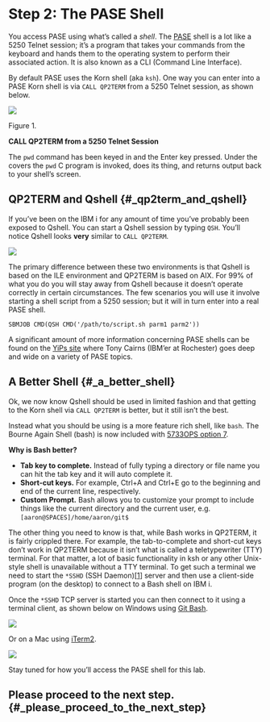 # Step 2: The PASE Shell

You access PASE using what’s called a _shell_. The [PASE](https://kti.news/pase-v73) shell is a lot like a 5250 Telnet session; it’s a program that takes your commands from the keyboard and hands them to the operating system to perform their associated action. It is also known as a CLI \(Command Line Interface\).

By default PASE uses the Korn shell \(aka `ksh`\). One way you can enter into a PASE Korn shell is via `CALL QP2TERM` from a 5250 Telnet session, as shown below.

![](https://litmis.gitbooks.io/pase-intro/content/assets/pase_call_qp2term1.png)

Figure 1.

**CALL QP2TERM from a 5250 Telnet Session**

The `pwd` command has been keyed in and the Enter key pressed. Under the covers the `pwd` C program is invoked, does its thing, and returns output back to your shell’s screen.

## QP2TERM and Qshell {#_qp2term_and_qshell}

If you’ve been on the IBM i for any amount of time you’ve probably been exposed to Qshell. You can start a Qshell session by typing `QSH`. You’ll notice Qshell looks **very** similar to `CALL QP2TERM`.

![](https://litmis.gitbooks.io/pase-intro/content/assets/qshell_strqsh.png)

The primary difference between these two environments is that Qshell is based on the ILE environment and QP2TERM is based on AIX. For 99% of what you do you will stay away from Qshell because it doesn’t operate correctly in certain circumstances. The few scenarios you will use it involve starting a shell script from a 5250 session; but it will in turn enter into a real PASE shell.

```text
SBMJOB CMD(QSH CMD('/path/to/script.sh parm1 parm2'))
```

A significant amount of more information concerning PASE shells can be found on the [YiPs site](https://kti.news/yips-pase-shell) where Tony Cairns \(IBM’er at Rochester\) goes deep and wide on a variety of PASE topics.

## A Better Shell {#_a_better_shell}

Ok, we now know Qshell should be used in limited fashion and that getting to the Korn shell via `CALL QP2TERM` is better, but it still isn’t the best.

Instead what you should be using is a more feature rich shell, like `bash`. The Bourne Again Shell \(bash\) is now included with [5733OPS option 7](http://bit.ly/dw-5733ops-tools).

**Why is Bash better?**

* **Tab key to complete.** Instead of fully typing a directory or file name you can hit the tab key and it will auto complete it.
* **Short-cut keys.** For example, Ctrl+A and Ctrl+E go to the beginning and end of the current line, respectively.
* **Custom Prompt.** Bash allows you to customize your prompt to include things like the current directory and the current user, e.g. `[aaron@SPACES]/home/aaron/git$`

The other thing you need to know is that, while Bash works in QP2TERM, it is fairly crippled there. For example, the tab-to-complete and short-cut keys don’t work in QP2TERM because it isn’t what is called a teletypewriter \(TTY\) terminal. For that matter, a lot of basic functionality in ksh or any other Unix-style shell is unavailable without a TTY terminal. To get such a terminal we need to start the `*SSHD` \(SSH Daemon\)\[[1](https://litmis.gitbooks.io/pase-intro/content/step-2-the-shell.html#_footnote_1)\] server and then use a client-side program \(on the desktop\) to connect to a Bash shell on IBM i.

Once the `*SSHD` TCP server is started you can then connect to it using a terminal client, as shown below on Windows using [Git Bash](https://kti.news/gitbash-for-windows).

![](https://litmis.gitbooks.io/pase-intro/content/assets/gitbash_login_windows7.png)

Or on a Mac using [iTerm2](https://www.iterm2.com).

![](https://litmis.gitbooks.io/pase-intro/content/assets/iterm_bash.png)

Stay tuned for how you’ll access the PASE shell for this lab.

## Please proceed to the next step. {#_please_proceed_to_the_next_step}

